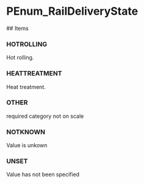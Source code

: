 # PEnum_RailDeliveryState

<!-- end of definition -->## Items

### HOTROLLING
Hot rolling.

### HEATTREATMENT
Heat treatment.

### OTHER
required category not on scale

### NOTKNOWN
Value is unkown

### UNSET
Value has not been specified
